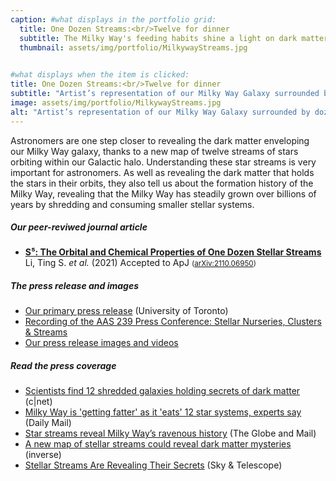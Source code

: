 ```yaml
---
caption: #what displays in the portfolio grid:
  title: One Dozen Streams:<br/>Twelve for dinner
  subtitle: The Milky Way's feeding habits shine a light on dark matter
  thumbnail: assets/img/portfolio/MilkywayStreams.jpg
  

#what displays when the item is clicked:
title: One Dozen Streams:<br/>Twelve for dinner
subtitle: "Artist’s representation of our Milky Way Galaxy surrounded by dozens of stellar streams. These streams were the companion satellite galaxies or globular clusters that are now being torn apart by our Galaxy’s gravity.<br/>(Credit: James Josephides and S⁵ Collaboration)"
image: assets/img/portfolio/MilkywayStreams.jpg
alt: "Artist’s representation of our Milky Way Galaxy surrounded by dozens of stellar streams. These streams were the companion satellite galaxies or globular clusters that are now being torn apart by our Galaxy’s gravity.<br/>(Credit: James Josephides and S⁵ Collaboration)"
---
```


Astronomers are one step closer to revealing the dark matter enveloping our Milky Way galaxy, thanks to a new map of twelve streams of stars orbiting within our Galactic halo. Understanding these star streams is very important for astronomers. As well as revealing the dark matter that holds the stars in their orbits, they also tell us about the formation history of the Milky Way, revealing that the Milky Way has steadily grown over billions of years by shredding and consuming smaller stellar systems.


##### Our peer-reviwed journal article
* [**S⁵: The Orbital and Chemical Properties of One Dozen Stellar Streams**](https://ui.adsabs.harvard.edu/abs/2021arXiv211006950L)<br/>Li, Ting S. *et al.* (2021) Accepted to ApJ   <small>([arXiv:2110.06950](https://arxiv.org/abs/arXiv:2110.06950))</small>

##### The press release and images
* [Our primary press release](https://www.dunlap.utoronto.ca/dozen_stellar_stream/) (University of Toronto)
* [Recording of the AAS 239 Press Conference: Stellar Nurseries, Clusters & Streams](https://youtu.be/MkoUkjkV9-Y?t=2085)
* [Our press release images and videos](https://s5collab.github.io/one_dozen_streams_press_release/)

##### Read the press coverage
* [Scientists find 12 shredded galaxies holding secrets of dark matter](https://www.cnet.com/news/astronomers-have-12-new-tools-to-study-dark-matter-mysteries/) (c\|net)
* [Milky Way is 'getting fatter' as it 'eats' 12 star systems, experts say](https://www.dailymail.co.uk/sciencetech/article-10391413/Milky-Way-getting-fatter-eats-12-star-systems-experts-say.html) (Daily Mail)
* [Star streams reveal Milky Way’s ravenous history](https://www.theglobeandmail.com/canada/article-star-streams-reveal-milky-ways-ravenous-history/) (The Globe and Mail)
* [A new map of stellar streams could reveal dark matter mysteries](https://www.inverse.com/science/dark-matter-stellar-streams) (inverse)
* [Stellar Streams Are Revealing Their Secrets](https://skyandtelescope.org/astronomy-news/stellar-streams-are-revealing-their-secrets/) (Sky & Telescope)
